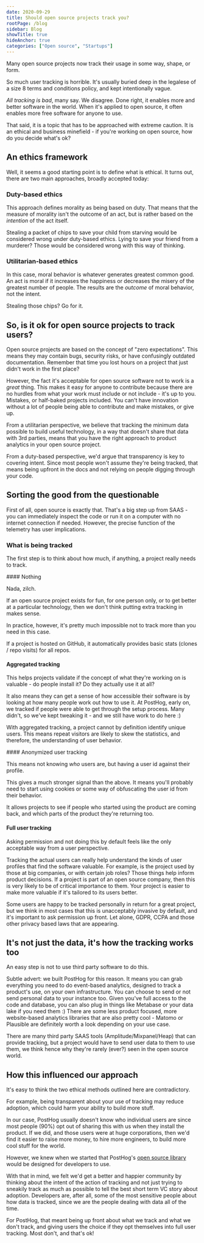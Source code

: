 ```yaml
---
date: 2020-09-29
title: Should open source projects track you?
rootPage: /blog
sidebar: Blog
showTitle: true
hideAnchor: true
categories: ["Open source", "Startups"]
---
```


Many open source projects now track their usage in some way, shape, or form.

So much user tracking is horrible. It's usually buried deep in the legalese of a size 8 terms and conditions policy, and kept intentionally vague.

*All tracking is bad*, many say. We disagree. Done right, it enables more and better software in the world. When it's applied to open source, it often enables more free software for anyone to use.

That said, it is a topic that has to be approached with extreme caution. It is an ethical and business minefield - if you're working on open source, how do you decide what's ok?

## An ethics framework

Well, it seems a good starting point is to define what is ethical. It turns out, there are two main approaches, broadly accepted today:

### Duty-based ethics

This approach defines morality as being based on duty. That means that the measure of morality isn't the outcome of an act, but is rather based on the *intention* of the act itself.

Stealing a packet of chips to save your child from starving would be considered wrong under duty-based ethics. Lying to save your friend from a murderer? Those would be considered wrong with this way of thinking.

### Utilitarian-based ethics

In this case, moral behavior is whatever generates greatest common good. An act is moral if it increases the happiness or decreases the misery of the greatest number of people. The results are the *outcome* of moral behavior, not the intent.

Stealing those chips? Go for it.

## So, is it ok for open source projects to track users?

Open source projects are based on the concept of "zero expectations". This means they may contain bugs, security risks, or have confusingly outdated documentation. Remember that time you lost hours on a project that just didn't work in the first place?

However, the fact it's acceptable for open source software not to work is a _great_ thing. This makes it easy for anyone to contribute because there are no hurdles from what your work must include or not include - it's up to you. Mistakes, or half-baked projects included. You can't have innovation without a lot of people being able to contribute and make mistakes, or give up.

From a utilitarian perspective, we believe that tracking the minimum data possible to build useful technology, in a way that doesn't share that data with 3rd parties, means that you have the right approach to product analytics in your open source project.

From a duty-based perspective, we'd argue that transparency is key to covering intent. Since most people won't assume they're being tracked, that means being upfront in the docs and not relying on people digging through your code.

## Sorting the good from the questionable

First of all, open source is exactly that. That's a big step up from SAAS - you can immediately inspect the code or run it on a computer with no internet connection if needed. However, the precise function of the telemetry has user implications.

### What is being tracked

The first step is to think about how much, if anything, a project really needs to track.

#### Nothing

Nada, zilch. 

If an open source project exists for fun, for one person only, or to get better at a particular technology, then we don't think putting extra tracking in makes sense.

In practice, however, it's pretty much impossible not to track more than you need in this case.

If a project is hosted on GitHub, it automatically provides basic stats (clones / repo visits) for all repos.

#### Aggregated tracking

This helps projects validate if the concept of what they're working on is valuable - do people install it? Do they actually use it at all?

It also means they can get a sense of how accessible their software is by looking at how many people work out how to use it. At PostHog, early on, we tracked if people were able to get through the setup process. Many didn't, so we've kept tweaking it - and we still have work to do here :)

With aggregated tracking, a project cannot by definition identify unique users. This means repeat visitors are likely to skew the statistics, and therefore, the understanding of user behavior.

#### Anonymized user tracking

This means not knowing *who* users are, but having a user id against their profile.

This gives a much stronger signal than the above. It means you'll probably need to start using cookies or some way of obfuscating the user id from their behavior.

It allows projects to see if people who started using the product are coming back, and which parts of the product they're returning too.

#### Full user tracking

Asking permission and not doing this by default feels like the only acceptable way from a user perspective.

Tracking the actual users can really help understand the kinds of user profiles that find the software valuable. For example, is the project used by those at big companies, or with certain job roles? Those things help inform product decisions. If a project is part of an open source company, then this is very likely to be of critical importance to them. Your project is easier to make more valuable if it's tailored to its users better.

Some users are happy to be tracked personally in return for a great project, but we think in most cases that this is unacceptably invasive by default, and it's important to ask permission up front. Let alone, GDPR, CCPA and those other privacy based laws that are appearing.

## It's not just the data, it's how the tracking works too

An easy step is not to use third party software to do this.

Subtle advert: we built PostHog for this reason. It means you can grab everything you need to do event-based analytics, designed to track a product's use, on your own infrastructure. You can choose to send or not send personal data to your instance too. Given you've full access to the code and database, you can also plug in things like Metabase or your data lake if you need them :) There are some less product focused, more website-based analytics libraries that are also pretty cool - Matomo or Plausible are definitely worth a look depending on your use case.

There are many third party SAAS tools (Amplitude/Mixpanel/Heap) that can provide tracking, but a project would have to send user data to them to use them, we think hence why they're rarely (ever?) seen in the open source world.

## How this influenced our approach

It's easy to think the two ethical methods outlined here are contradictory.

For example, being transparent about your use of tracking may reduce adoption, which could harm your ability to build more stuff.

In our case, PostHog usually doesn't know who individual users are since most people (90%) opt out of sharing this with us when they install the product. If we did, and those users were at huge corporations, then we'd find it easier to raise more money, to hire more engineers, to build more cool stuff for the world. 

However, we knew when we started that PostHog's [open source library](https://github.com/posthog/posthog) would be designed for developers to use.

With that in mind, we felt we'd get a better and happier community by thinking about the intent of the action of tracking and not just trying to sneakily track as much as possible to tell the best short term VC story about adoption. Developers are, after all, some of the most sensitive people about how data is tracked, since we are the people dealing with data all of the time.

For PostHog, that meant being up front about what we track and what we don't track, and giving users the choice if they opt themselves into full user tracking. Most don't, and that's ok!